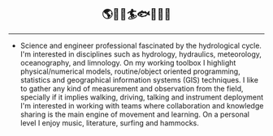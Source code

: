## <div align='center'>🌎🌊🌀🏄🐟🔧💭📡</div>

---

* Science and engineer professional fascinated by the hydrological cycle. I'm interested in disciplines such as hydrology, hydraulics, meteorology, oceanography, and limnology.  On my working toolbox I highlight physical/numerical models, routine/object oriented programming, statistics and geographical information systems (GIS) techniques.  I like to gather any kind of measurement and observation from the field, specially if it implies walking, driving, talking and instrument deployment  I'm interested in working with teams where collaboration and knowledge sharing is the main engine of movement and learning. On a personal level I enjoy music, literature, surfing and hammocks.

<!---
Profesional de la ingeniería y ciencias, interesado en resolver problemas asociados a la sustentabilidad de los sistemas naturales. En general me interesa el ciclo hidrológico, donde destaco disciplinas como la hidrología, hidráulica, meteorología, oceanografía, y limnología. Para analizar y estudiar problemas en estas temáticas utilizo herramientas de modelamiento matemático, estadística, programación orientada a rutinas/objetos y tecnicas propias de sistemas de información geográfica (SIG). Me interesa el trabajo de campo para levantar información e instalar instrumentos de terreno. Laboralmente me interesa el trabajo en equipos donde la colaboración e intercambio de conocimientos sea el principal motor de movimiento y aprendizaje. Personalmente disfruto de la musica, el surf, la lectura, el cine y las hamacas. 


lgvivanco96/lgvivanco96 is a ✨ special ✨ repository because its `README.md` (this file) appears on your GitHub profile.
You can click the Preview link to take a look at your changes.
--->

